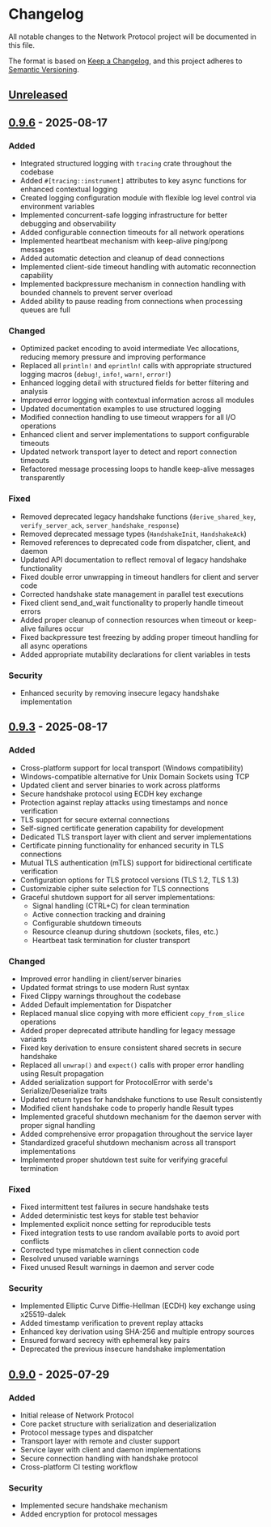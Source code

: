 # Changelog

All notable changes to the Network Protocol project will be documented in this file.

The format is based on [Keep a Changelog](https://keepachangelog.com/en/1.0.0/),
and this project adheres to [Semantic Versioning](https://semver.org/spec/v2.0.0.html).

## [Unreleased]


## [0.9.6] - 2025-08-17

### Added
- Integrated structured logging with `tracing` crate throughout the codebase
- Added `#[tracing::instrument]` attributes to key async functions for enhanced contextual logging
- Created logging configuration module with flexible log level control via environment variables
- Implemented concurrent-safe logging infrastructure for better debugging and observability
- Added configurable connection timeouts for all network operations
- Implemented heartbeat mechanism with keep-alive ping/pong messages
- Added automatic detection and cleanup of dead connections
- Implemented client-side timeout handling with automatic reconnection capability
- Implemented backpressure mechanism in connection handling with bounded channels to prevent server overload
- Added ability to pause reading from connections when processing queues are full

### Changed
- Optimized packet encoding to avoid intermediate Vec<u8> allocations, reducing memory pressure and improving performance
- Replaced all `println!` and `eprintln!` calls with appropriate structured logging macros (`debug!`, `info!`, `warn!`, `error!`)
- Enhanced logging detail with structured fields for better filtering and analysis
- Improved error logging with contextual information across all modules
- Updated documentation examples to use structured logging
- Modified connection handling to use timeout wrappers for all I/O operations
- Enhanced client and server implementations to support configurable timeouts
- Updated network transport layer to detect and report connection timeouts
- Refactored message processing loops to handle keep-alive messages transparently

### Fixed
- Removed deprecated legacy handshake functions (`derive_shared_key`, `verify_server_ack`, `server_handshake_response`)
- Removed deprecated message types (`HandshakeInit`, `HandshakeAck`)
- Removed references to deprecated code from dispatcher, client, and daemon
- Updated API documentation to reflect removal of legacy handshake functionality
- Fixed double error unwrapping in timeout handlers for client and server code
- Corrected handshake state management in parallel test executions
- Fixed client send_and_wait functionality to properly handle timeout errors
- Added proper cleanup of connection resources when timeout or keep-alive failures occur
- Fixed backpressure test freezing by adding proper timeout handling for all async operations
- Added appropriate mutability declarations for client variables in tests

### Security
- Enhanced security by removing insecure legacy handshake implementation


## [0.9.3] - 2025-08-17

### Added
- Cross-platform support for local transport (Windows compatibility)
- Windows-compatible alternative for Unix Domain Sockets using TCP
- Updated client and server binaries to work across platforms
- Secure handshake protocol using ECDH key exchange
- Protection against replay attacks using timestamps and nonce verification
- TLS support for secure external connections
- Self-signed certificate generation capability for development
- Dedicated TLS transport layer with client and server implementations
- Certificate pinning functionality for enhanced security in TLS connections
- Mutual TLS authentication (mTLS) support for bidirectional certificate verification
- Configuration options for TLS protocol versions (TLS 1.2, TLS 1.3)
- Customizable cipher suite selection for TLS connections
- Graceful shutdown support for all server implementations:
  - Signal handling (CTRL+C) for clean termination
  - Active connection tracking and draining
  - Configurable shutdown timeouts
  - Resource cleanup during shutdown (sockets, files, etc.)
  - Heartbeat task termination for cluster transport

### Changed
- Improved error handling in client/server binaries
- Updated format strings to use modern Rust syntax
- Fixed Clippy warnings throughout the codebase
- Added Default implementation for Dispatcher
- Replaced manual slice copying with more efficient `copy_from_slice` operations
- Added proper deprecated attribute handling for legacy message variants
- Fixed key derivation to ensure consistent shared secrets in secure handshake
- Replaced all `unwrap()` and `expect()` calls with proper error handling using Result propagation
- Added serialization support for ProtocolError with serde's Serialize/Deserialize traits
- Updated return types for handshake functions to use Result consistently
- Modified client handshake code to properly handle Result types
- Implemented graceful shutdown mechanism for the daemon server with proper signal handling
- Added comprehensive error propagation throughout the service layer
- Standardized graceful shutdown mechanism across all transport implementations
- Implemented proper shutdown test suite for verifying graceful termination

### Fixed
- Fixed intermittent test failures in secure handshake tests
- Added deterministic test keys for stable test behavior
- Implemented explicit nonce setting for reproducible tests
- Fixed integration tests to use random available ports to avoid port conflicts
- Corrected type mismatches in client connection code
- Resolved unused variable warnings
- Fixed unused Result warnings in daemon and server code

### Security
- Implemented Elliptic Curve Diffie-Hellman (ECDH) key exchange using x25519-dalek
- Added timestamp verification to prevent replay attacks
- Enhanced key derivation using SHA-256 and multiple entropy sources
- Ensured forward secrecy with ephemeral key pairs
- Deprecated the previous insecure handshake implementation



## [0.9.0] - 2025-07-29

### Added
- Initial release of Network Protocol
- Core packet structure with serialization and deserialization
- Protocol message types and dispatcher
- Transport layer with remote and cluster support
- Service layer with client and daemon implementations
- Secure connection handling with handshake protocol
- Cross-platform CI testing workflow

### Security
- Implemented secure handshake mechanism
- Added encryption for protocol messages

[Unreleased]: https://github.com/jamesgober/network-protocol/compare/0.9.0...HEAD
[1.0.0]: https://github.com/jamesgober/network-protocol/compare/v0.9.9...v1.0.0
[0.9.9]: https://github.com/jamesgober/network-protocol/compare/v0.9.6...v0.9.9
[0.9.6]: https://github.com/jamesgober/network-protocol/compare/v0.9.3...v0.9.6
[0.9.3]: https://github.com/jamesgober/network-protocol/compare/0.9.0...v0.9.3
[0.9.0]: https://github.com/jamesgober/network-protocol/releases/tag/0.9.0